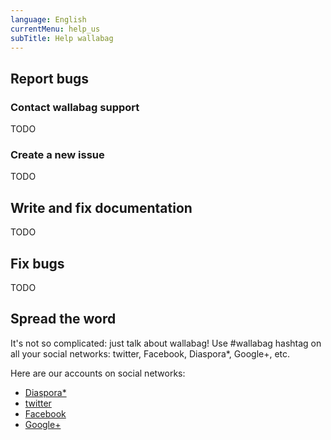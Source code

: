 ```yaml
---
language: English
currentMenu: help_us
subTitle: Help wallabag
---
```


## Report bugs
### Contact wallabag support

TODO

### Create a new issue

TODO

## Write and fix documentation

TODO

## Fix bugs

TODO

## Spread the word

It's not so complicated: just talk about wallabag! Use #wallabag hashtag on all your social networks: twitter, Facebook, Diaspora*, Google+, etc. 

Here are our accounts on social networks: 
* [Diaspora*](https://framasphere.org/people/2335ff202f920132196e2a0000053625)
* [twitter](https:/twitter.com/wallabagapp)
* [Facebook](https://www.facebook.com/wallabag)
* [Google+](https://plus.google.com/+WallabagOrg/)
